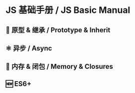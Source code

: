 # JS 基础手册 / JS Basic Manual

## 📑 原型 & 继承 / Prototype & Inherit

## ⚛️ 异步 / Async

## 📏 内存 & 闭包 / Memory & Closures

## 🆕 ES6+
